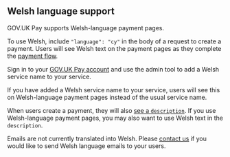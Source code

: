 ## Welsh language support 

GOV.UK Pay supports Welsh-language payment pages. 

To use Welsh, include `"language": "cy"` in the body of
a request to create a payment. Users will see Welsh text on the payment
pages as they complete the [payment flow](/payment_flow_overview).  

Sign in to your [GOV.UK Pay
account](https://selfservice.payments.service.gov.uk/login) and use the admin
tool to add a Welsh service name to your service.  

If you have added a Welsh service
name to your service, users will see this on Welsh-language payment pages instead of the
usual service name.  

When users create a payment, they will also [see a
`description`](/payment_flow_overview/#making-a-payment). If you use Welsh-language
payment pages, you may also want to use Welsh text in the
`description`.  

Emails are not currently translated into Welsh. Please [contact
us](/support_contact_and_more_information) if you would like to send Welsh language emails to your users.
